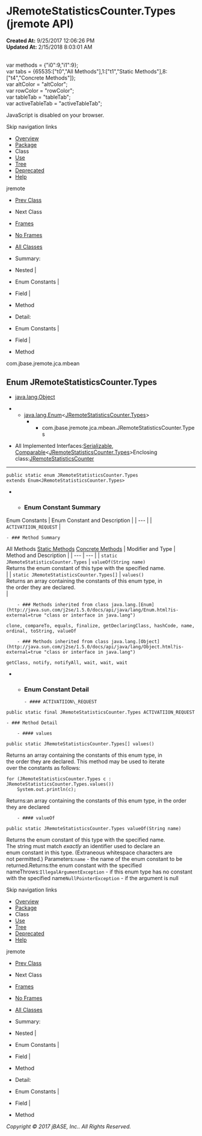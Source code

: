 # JRemoteStatisticsCounter.Types (jremote   API)

**Created At:** 9/25/2017 12:06:26 PM  
**Updated At:** 2/15/2018 8:03:01 AM  

<!--<br>    try {<br>        if (location.href.indexOf('is-external=true') == -1) {<br>            parent.document.title="JRemoteStatisticsCounter.Types (jremote   API)";<br>        }<br>    }<br>    catch(err) {<br>    }<br>//--><br>var methods = {"i0":9,"i1":9};<br>var tabs = {65535:["t0","All Methods"],1:["t1","Static Methods"],8:["t4","Concrete Methods"]};<br>var altColor = "altColor";<br>var rowColor = "rowColor";<br>var tableTab = "tableTab";<br>var activeTableTab = "activeTableTab";
JavaScript is disabled on your browser.

Skip navigation links

- [Overview](../../../../../overview-summary.html)
- [Package](/39266-mbean/com_jbase_jremote_jca_mbean_package-summary)
- Class
- [Use](/39267-class-use/com_jbase_jremote_jca_mbean_class-use_JRemoteStatisticsCounter.Types)
- [Tree](/39266-mbean/com_jbase_jremote_jca_mbean_package-tree)
- [Deprecated](../../../../../deprecated-list.html)
- [Help](../../../../../help-doc.html)


jremote <br>

- [Prev Class](/39266-mbean/com_jbase_jremote_jca_mbean_JRemoteStatisticsCounter "class in com.jbase.jremote.jca.mbean")
- Next Class


- [Frames](../../../../../index.html?com/jbase/jremote/jca/mbean//39266-mbean/com_jbase_jremote_jca_mbean_JRemoteStatisticsCounter.Types)
- [No Frames](/39266-mbean/com_jbase_jremote_jca_mbean_JRemoteStatisticsCounter.Types)


- [All Classes](../../../../../allclasses-noframe.html)


<!--<br>  allClassesLink = document.getElementById("allclasses\_navbar\_top");<br>  if(window==top) {<br>    allClassesLink.style.display = "block";<br>  }<br>  else {<br>    allClassesLink.style.display = "none";<br>  }<br>  //-->

- Summary:
- Nested |
- Enum Constants |
- Field |
- Method


- Detail:
- Enum Constants |
- Field |
- Method

com.jbase.jremote.jca.mbean

## Enum JRemoteStatisticsCounter.Types

- [java.lang.Object](http://java.sun.com/j2se/1.5.0/docs/api/java/lang/Object.html?is-external=true "class or interface in java.lang")
- - [java.lang.Enum](http://java.sun.com/j2se/1.5.0/docs/api/java/lang/Enum.html?is-external=true "class or interface in java.lang")&lt;[JRemoteStatisticsCounter.Types](../../../../../com/jbase/jremote/jca/mbean//39266-mbean/com_jbase_jremote_jca_mbean_JRemoteStatisticsCounter.Types "enum in com.jbase.jremote.jca.mbean")&gt;
    - - com.jbase.jremote.jca.mbean.JRemoteStatisticsCounter.Types


- All Implemented Interfaces:[Serializable](http://java.sun.com/j2se/1.5.0/docs/api/java/io/Serializable.html?is-external=true "class or interface in java.io"), [Comparable](http://java.sun.com/j2se/1.5.0/docs/api/java/lang/Comparable.html?is-external=true "class or interface in java.lang")&lt;[JRemoteStatisticsCounter.Types](../../../../../com/jbase/jremote/jca/mbean//39266-mbean/com_jbase_jremote_jca_mbean_JRemoteStatisticsCounter.Types "enum in com.jbase.jremote.jca.mbean")&gt;Enclosing class:[JRemoteStatisticsCounter](/39266-mbean/com_jbase_jremote_jca_mbean_JRemoteStatisticsCounter "class in com.jbase.jremote.jca.mbean")
* * *


```
public static enum JRemoteStatisticsCounter.Types
extends Enum<JRemoteStatisticsCounter.Types>
```

- - ### Enum Constant Summary


Enum Constants | Enum Constant and Description |
| --- |
| `ACTIVATIION_REQUEST`  |


    - ### Method Summary


All Methods [Static Methods](javascript:show%281%29;) [Concrete Methods](javascript:show%288%29;) | Modifier and Type | Method and Description |
| --- | --- |
| `static JRemoteStatisticsCounter.Types` | `valueOf(String name)`<br>Returns the enum constant of this type with the specified name.<br> |
| `static JRemoteStatisticsCounter.Types[]` | `values()`<br>Returns an array containing the constants of this enum type, in<br>the order they are declared.<br> |


        - ### Methods inherited from class java.lang.[Enum](http://java.sun.com/j2se/1.5.0/docs/api/java/lang/Enum.html?is-external=true "class or interface in java.lang")
`clone, compareTo, equals, finalize, getDeclaringClass, hashCode, name, ordinal, toString, valueOf`


        - ### Methods inherited from class java.lang.[Object](http://java.sun.com/j2se/1.5.0/docs/api/java/lang/Object.html?is-external=true "class or interface in java.lang")
`getClass, notify, notifyAll, wait, wait, wait`

- - ### Enum Constant Detail

        - #### ACTIVATIION\_REQUEST

```
public static final JRemoteStatisticsCounter.Types ACTIVATIION_REQUEST
```


    - ### Method Detail

        - #### values

```
public static JRemoteStatisticsCounter.Types[] values()
```

Returns an array containing the constants of this enum type, in<br>the order they are declared.  This method may be used to iterate<br>over the constants as follows:<br>
```
for (JRemoteStatisticsCounter.Types c : JRemoteStatisticsCounter.Types.values())
    System.out.println(c);
```
Returns:an array containing the constants of this enum type, in the order they are declared


        - #### valueOf

```
public static JRemoteStatisticsCounter.Types valueOf(String name)
```

Returns the enum constant of this type with the specified name.<br>The string must match *exactly* an identifier used to declare an<br>enum constant in this type.  (Extraneous whitespace characters are <br>not permitted.)
Parameters:`name` - the name of the enum constant to be returned.Returns:the enum constant with the specified nameThrows:`IllegalArgumentException` - if this enum type has no constant with the specified name`NullPointerException` - if the argument is null

Skip navigation links

- [Overview](../../../../../overview-summary.html)
- [Package](/39266-mbean/com_jbase_jremote_jca_mbean_package-summary)
- Class
- [Use](/39267-class-use/com_jbase_jremote_jca_mbean_class-use_JRemoteStatisticsCounter.Types)
- [Tree](/39266-mbean/com_jbase_jremote_jca_mbean_package-tree)
- [Deprecated](../../../../../deprecated-list.html)
- [Help](../../../../../help-doc.html)


jremote <br>

- [Prev Class](/39266-mbean/com_jbase_jremote_jca_mbean_JRemoteStatisticsCounter "class in com.jbase.jremote.jca.mbean")
- Next Class


- [Frames](../../../../../index.html?com/jbase/jremote/jca/mbean//39266-mbean/com_jbase_jremote_jca_mbean_JRemoteStatisticsCounter.Types)
- [No Frames](/39266-mbean/com_jbase_jremote_jca_mbean_JRemoteStatisticsCounter.Types)


- [All Classes](../../../../../allclasses-noframe.html)


<!--<br>  allClassesLink = document.getElementById("allclasses\_navbar\_bottom");<br>  if(window==top) {<br>    allClassesLink.style.display = "block";<br>  }<br>  else {<br>    allClassesLink.style.display = "none";<br>  }<br>  //-->

- Summary:
- Nested |
- Enum Constants |
- Field |
- Method


- Detail:
- Enum Constants |
- Field |
- Method

*Copyright © 2017 jBASE, Inc.. All Rights Reserved.*
